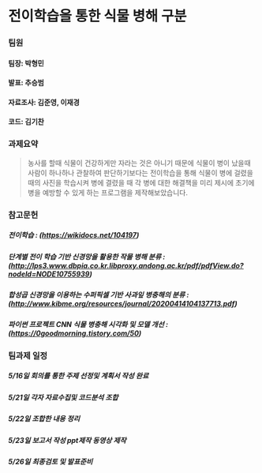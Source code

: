 # 전이학습을 통한 식물 병해 구분

   
### 팀원 

   #### 팀장: 박형민 
   #### 발표: 추승범 
   #### 자료조사: 김준영, 이재경
   #### 코드: 김기찬 


### 과제요약 

> 농사를 할때 식물이 건강하게만 자라는 것은 아니기 때문에 식물이 병이 났을때 사람이 하나하나 관찰하여 판단하기보다는 전이학습을 통해 식물이 병에 걸렸을때의 사진을 학습시켜 병에 결렸을 때 각 병에 대한 해결책을 미리 제시에 초기에 병을 예방할 수 있게 하는 프로그램을 제작해보았습니다. 

### 참고문헌
##### 전이학습 : (https://wikidocs.net/104197)
##### 단계별 전이 학습 기반 신경망을 활용한 작물 병해 분류 : (http://lps3.www.dbpia.co.kr.libproxy.andong.ac.kr/pdf/pdfView.do?nodeId=NODE10755939)
##### 합성곱 신경망을 이용하는 수퍼픽셀 기반 사과잎 병충해의 분류 : (http://www.kibme.org/resources/journal/20200414104137713.pdf)
##### 파이썬 프로젝트 CNN 식물 병충해 시각화 및 모델 개선 : (https://0goodmorning.tistory.com/50)

### 팀과제 일정 
##### 5/16일 회의를 통한 주제 선정및 계획서 작성 완료
##### 5/21일 각자 자료수집및 코드분석 조합
##### 5/22일 조합한 내용 정리
##### 5/23일 보고서 작성 ppt제작 동영상 제작 
##### 5/26일 최종검토 및 발표준비
